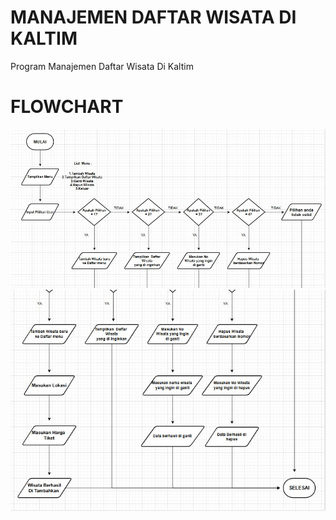 # MANAJEMEN DAFTAR WISATA DI KALTIM
Program Manajemen Daftar Wisata Di Kaltim

# FLOWCHART
![alt text](https://github.com/ahmadahdasuki-pixel/Manajemen-Daftar-Wisata-Di-Kaltim/blob/main/Flowchart/Flowchart%20Minpro%201%20page%201.jpeg?raw=true)
![alt text](https://github.com/ahmadahdasuki-pixel/Manajemen-Daftar-Wisata-Di-Kaltim/blob/main/Flowchart/Flowchart%20Minpro%202%20page%202.jpeg?raw=true)
